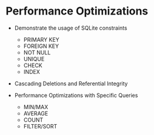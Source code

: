 # Performance Optimizations

- Demonstrate the usage of SQLite constraints
    - PRIMARY KEY
    - FOREIGN KEY
    - NOT NULL
    - UNIQUE
    - CHECK
    - INDEX

- Cascading Deletions and Referential Integrity

- Performance Optimizations with Specific Queries
    - MIN/MAX
    - AVERAGE
    - COUNT
    - FILTER/SORT